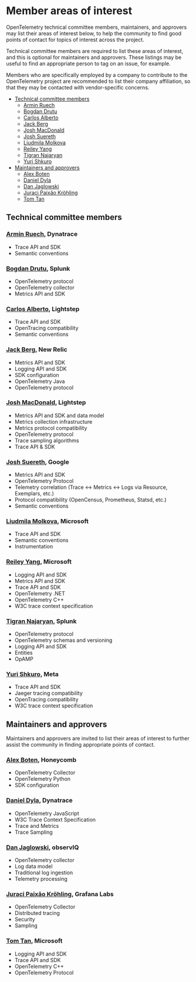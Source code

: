 # Member areas of interest

OpenTelemetry technical committee members, maintainers, and approvers
may list their areas of interest below, to help the community to find
good points of contact for topics of interest across the project.

Technical committee members are required to list these areas of
interest, and this is optional for maintainers and approvers.  These
listings may be useful to find an appropriate person to tag on an
issue, for example.

Members who are specifically employed by a company to contribute to
the OpenTelemetry project are recommended to list their company
affiliation, so that they may be contacted with vendor-specific
concerns.

<!-- Re-generate TOC with `make markdown-toc` -->

<!-- toc -->

- [Technical committee members](#technical-committee-members)
  * [Armin Ruech](#armin-ruech)
  * [Bogdan Drutu](#bogdan-drutu)
  * [Carlos Alberto](#carlos-alberto)
  * [Jack Berg](#jack-berg)
  * [Josh MacDonald](#josh-macdonald)
  * [Josh Suereth](#josh-suereth)
  * [Liudmila Molkova](#liudmila-molkova)
  * [Reiley Yang](#reiley-yang)
  * [Tigran Najaryan](#tigran-najaryan)
  * [Yuri Shkuro](#yuri-shkuro)
- [Maintainers and approvers](#maintainers-and-approvers)
  * [Alex Boten](#alex-boten)
  * [Daniel Dyla](#daniel-dyla)
  * [Dan Jaglowski](#dan-jaglowski)
  * [Juraci Paixão Kröhling](#juraci-paixao-krohling)
  * [Tom Tan](#tom-tan)

<!-- tocstop -->

## Technical committee members

### [Armin Ruech](https://github.com/arminru), Dynatrace

- Trace API and SDK
- Semantic conventions

### [Bogdan Drutu](https://github.com/BogdanDrutu), Splunk

- OpenTelemetry protocol
- OpenTelemetry collector
- Metrics API and SDK

### [Carlos Alberto](https://github.com/carlosalberto), Lightstep

- Trace API and SDK
- OpenTracing compatibility
- Semantic conventions

### [Jack Berg](https://github.com/jack-berg), New Relic

- Metrics API and SDK
- Logging API and SDK
- SDK configuration
- OpenTelemetry Java
- OpenTelemetry protocol

### [Josh MacDonald](https://github.com/jmacd), Lightstep

- Metrics API and SDK and data model
- Metrics collection infrastructure
- Metrics protocol compatibility
- OpenTelemetry protocol
- Trace sampling algorithms
- Trace API & SDK

### [Josh Suereth](https://github.com/jsuereth), Google

- Metrics API and SDK
- OpenTelemetry Protocol
- Telemetry correlation (Trace <-> Metrics <-> Logs via Resource, Exemplars, etc.)
- Protocol compatibility (OpenCensus, Prometheus, Statsd, etc.)
- Semantic conventions

### [Liudmila Molkova](https://github.com/lmolkova), Microsoft

- Trace API and SDK
- Semantic conventions
- Instrumentation

### [Reiley Yang](https://github.com/reyang), Microsoft

- Logging API and SDK
- Metrics API and SDK
- Trace API and SDK
- OpenTelemetry .NET
- OpenTelemetry C++
- W3C trace context specification

### [Tigran Najaryan](https://github.com/tigrannajaryan), Splunk

- OpenTelemetry protocol
- OpenTelemetry schemas and versioning
- Logging API and SDK
- Entities
- OpAMP

### [Yuri Shkuro](https://github.com/yurishkuro), Meta

- Trace API and SDK
- Jaeger tracing compatibility
- OpenTracing compatibility
- W3C trace context specification

## Maintainers and approvers

Maintainers and approvers are invited to list their areas of interest
to further assist the community in finding appropriate points of
contact.

### [Alex Boten](https://github.com/codeboten), Honeycomb

- OpenTelemetry Collector
- OpenTelemetry Python
- SDK configuration

### [Daniel Dyla](https://github.com/dyladan), Dynatrace

- OpenTelemetry JavaScript
- W3C Trace Context Specification
- Trace and Metrics
- Trace Sampling

### [Dan Jaglowski](https://github.com/djaglowski), observIQ

- OpenTelemetry collector
- Log data model
- Traditional log ingestion
- Telemetry processing

### [Juraci Paixão Kröhling](https://github.com/jpkrohling), Grafana Labs

- OpenTelemetry Collector
- Distributed tracing
- Security
- Sampling

### [Tom Tan](https://github.com/ThomsonTan), Microsoft

- Logging API and SDK
- Trace API and SDK
- OpenTelemetry C++
- OpenTelemetry Protocol

<!-- ### [_Your name here_](https://github.com/your_name), Your Company -->
